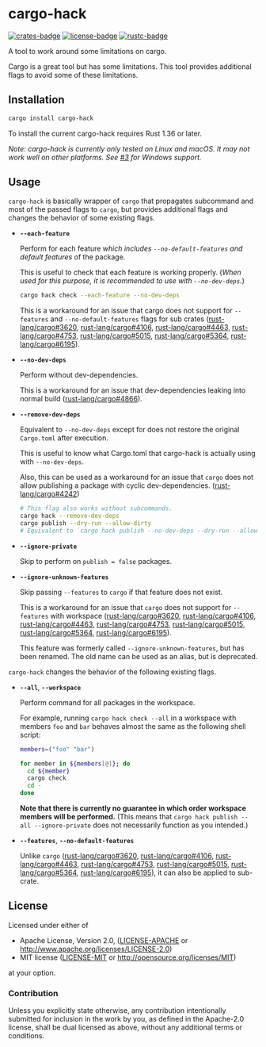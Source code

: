 # cargo-hack

[![crates-badge]][crates-url]
[![license-badge]][license]
[![rustc-badge]][rustc-url]

[crates-badge]: https://img.shields.io/crates/v/cargo-hack.svg
[crates-url]: https://crates.io/crates/cargo-hack
[license-badge]: https://img.shields.io/crates/l/cargo-hack.svg
[license]: #license
[rustc-badge]: https://img.shields.io/badge/rustc-1.36+-lightgray.svg
[rustc-url]: https://blog.rust-lang.org/2019/07/04/Rust-1.36.0.html

A tool to work around some limitations on cargo.

Cargo is a great tool but has some limitations.
This tool provides additional flags to avoid some of these limitations.

## Installation

```sh
cargo install cargo-hack
```

To install the current cargo-hack requires Rust 1.36 or later.

*Note: cargo-hack is currently only tested on Linux and macOS. It may not work well on other platforms. See [#3] for Windows support.*

## Usage

`cargo-hack` is basically wrapper of `cargo` that propagates subcommand and most of the passed flags to `cargo`, but provides additional flags and changes the behavior of some existing flags.

* **`--each-feature`**

  Perform for each feature *which includes `--no-default-features` and default features* of the package.

  This is useful to check that each feature is working properly. (*When used for this purpose, it is recommended to use with `--no-dev-deps`.*)

  ```sh
  cargo hack check --each-feature --no-dev-deps
  ```

  This is a workaround for an issue that cargo does not support for `--features` and `--no-default-features` flags for sub crates ([rust-lang/cargo#3620], [rust-lang/cargo#4106], [rust-lang/cargo#4463], [rust-lang/cargo#4753], [rust-lang/cargo#5015], [rust-lang/cargo#5364], [rust-lang/cargo#6195]).

* **`--no-dev-deps`**

  Perform without dev-dependencies.

  This is a workaround for an issue that dev-dependencies leaking into normal build ([rust-lang/cargo#4866]).

* **`--remove-dev-deps`**

  Equivalent to `--no-dev-deps` except for does not restore the original `Cargo.toml` after execution.

  This is useful to know what Cargo.toml that cargo-hack is actually using with `--no-dev-deps`.

  Also, this can be used as a workaround for an issue that `cargo` does not allow publishing a package with cyclic dev-dependencies. ([rust-lang/cargo#4242])

  ```sh
  # This flag also works without subcommands.
  cargo hack --remove-dev-deps
  cargo publish --dry-run --allow-dirty
  # Equivalent to `cargo hack publish --no-dev-deps --dry-run --allow-dirty`
  ```

* **`--ignore-private`**

  Skip to perform on `publish = false` packages.

* **`--ignore-unknown-features`**

  Skip passing `--features` to `cargo` if that feature does not exist.

  This is a workaround for an issue that `cargo` does not support for `--features` with workspace ([rust-lang/cargo#3620], [rust-lang/cargo#4106], [rust-lang/cargo#4463], [rust-lang/cargo#4753], [rust-lang/cargo#5015], [rust-lang/cargo#5364], [rust-lang/cargo#6195]).

  This feature was formerly called `--ignore-unknown-features`, but has been renamed. The old name can be used as an alias, but is deprecated.

`cargo-hack` changes the behavior of the following existing flags.

* **`--all`**, **`--workspace`**

  Perform command for all packages in the workspace.

  For example, running `cargo hack check --all` in a workspace with members `foo` and `bar` behaves almost the same as the following shell script:

  ```sh
  members=("foo" "bar")

  for member in ${members[@]}; do
    cd ${member}
    cargo check
    cd -
  done
  ```

  **Note that there is currently no guarantee in which order workspace members will be performed.** (This means that `cargo hack publish --all --ignore-private` does not necessarily function as you intended.)

* **`--features`**, **`--no-default-features`**

  Unlike `cargo` ([rust-lang/cargo#3620], [rust-lang/cargo#4106], [rust-lang/cargo#4463], [rust-lang/cargo#4753], [rust-lang/cargo#5015], [rust-lang/cargo#5364], [rust-lang/cargo#6195]), it can also be applied to sub-crate.

[#3]: https://github.com/taiki-e/cargo-hack/issues/3
[rust-lang/cargo#3620]: https://github.com/rust-lang/cargo/issues/3620
[rust-lang/cargo#4106]: https://github.com/rust-lang/cargo/issues/4106
[rust-lang/cargo#4463]: https://github.com/rust-lang/cargo/issues/4463
[rust-lang/cargo#4753]: https://github.com/rust-lang/cargo/issues/4753
[rust-lang/cargo#4866]: https://github.com/rust-lang/cargo/issues/4866
[rust-lang/cargo#5015]: https://github.com/rust-lang/cargo/issues/4463
[rust-lang/cargo#5364]: https://github.com/rust-lang/cargo/issues/5364
[rust-lang/cargo#6195]: https://github.com/rust-lang/cargo/issues/6195
[rust-lang/cargo#4242]: https://github.com/rust-lang/cargo/issues/4242

## License

Licensed under either of

* Apache License, Version 2.0, ([LICENSE-APACHE](LICENSE-APACHE) or <http://www.apache.org/licenses/LICENSE-2.0>)
* MIT license ([LICENSE-MIT](LICENSE-MIT) or <http://opensource.org/licenses/MIT>)

at your option.

### Contribution

Unless you explicitly state otherwise, any contribution intentionally submitted for inclusion in the work by you, as defined in the Apache-2.0 license, shall be dual licensed as above, without any additional terms or conditions.
